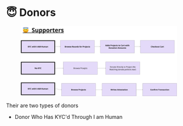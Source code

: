 # 😇 Donors

<figure><img src="../.gitbook/assets/image (5).png" alt=""><figcaption></figcaption></figure>

Their are two types of donors

* Donor Who Has KYC'd Through I am Human

